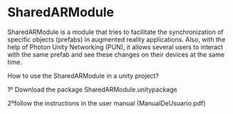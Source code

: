 # SharedARModule
SharedARModule is a module that tries to facilitate the synchronization of specific objects (prefabs) in augmented reality applications. Also, with the help of Photon Unity Networking (PUN), it allows several users to interact with the same prefab and see these changes on their devices at the same time.

How to use the SharedARModule in a unity project?

1º Download the package SharedARModule.unitypackage

2ºfollow the instructions in the user manual (ManualDeUsuario.pdf)
